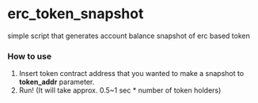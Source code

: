 # erc_token_snapshot
simple script that generates account balance snapshot of erc based token


### How to use ###
1. Insert token contract address that you wanted to make a snapshot to **token_addr** parameter.
2. Run! (It will take approx. 0.5~1 sec * number of token holders)
